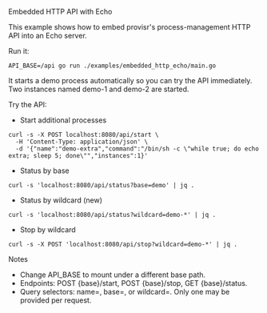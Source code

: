 Embedded HTTP API with Echo

This example shows how to embed provisr's process-management HTTP API into an Echo server.

Run it:

```shell
API_BASE=/api go run ./examples/embedded_http_echo/main.go
```

It starts a demo process automatically so you can try the API immediately. Two instances named demo-1 and demo-2 are
started.

Try the API:

- Start additional processes

```shell
curl -s -X POST localhost:8080/api/start \
  -H 'Content-Type: application/json' \
  -d '{"name":"demo-extra","command":"/bin/sh -c \"while true; do echo extra; sleep 5; done\"","instances":1}'
```

- Status by base

```shell
curl -s 'localhost:8080/api/status?base=demo' | jq .
```

- Status by wildcard (new)

```shell
curl -s 'localhost:8080/api/status?wildcard=demo-*' | jq .
```

- Stop by wildcard

```shell
curl -s -X POST 'localhost:8080/api/stop?wildcard=demo-*' | jq .
```

Notes

- Change API_BASE to mount under a different base path.
- Endpoints: POST {base}/start, POST {base}/stop, GET {base}/status.
- Query selectors: name=, base=, or wildcard=. Only one may be provided per request.

